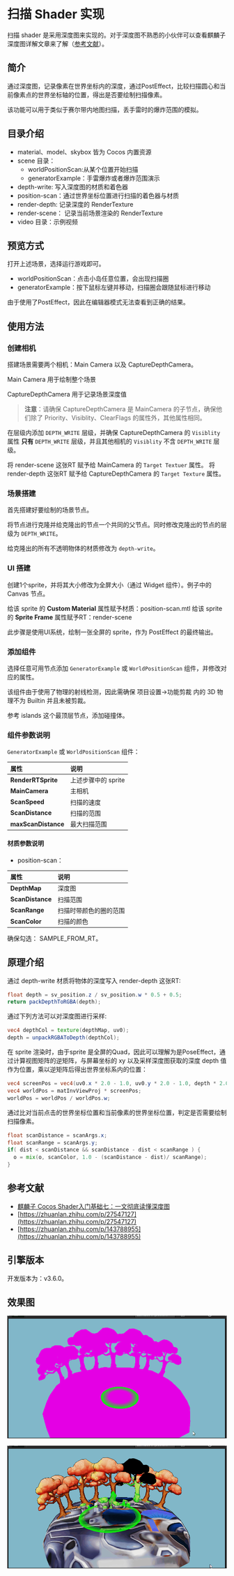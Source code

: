 # 扫描 Shader 实现

扫描 shader 是采用深度图来实现的。对于深度图不熟悉的小伙伴可以查看麒麟子深度图详解文章来了解（[参考文献](#参考文献)）。

## 简介

通过深度图，记录像素在世界坐标内的深度，通过PostEffect，比较扫描圆心和当前像素点的世界坐标轴的位置，得出是否要绘制扫描像素。

该功能可以用于类似于赛尔带内地图扫描，丢手雷时的爆炸范围的模拟。

## 目录介绍

- material、model、skybox 皆为 Cocos 内置资源
- scene 目录：
  - worldPositionScan:从某个位置开始扫描
  - generatorExample：手雷爆炸或者爆炸范围演示
- depth-write: 写入深度图的材质和着色器
- position-scan：通过世界坐标位置进行扫描的着色器与材质
- render-depth: 记录深度的 RenderTexture
- render-scene： 记录当前场景渲染的 RenderTexture
- video 目录：示例视频

## 预览方式

打开上述场景，选择运行游戏即可。

- worldPositionScan：点击小岛任意位置，会出现扫描圈
- generatorExample：按下鼠标左键并移动，扫描圈会跟随鼠标进行移动

由于使用了PostEffect，因此在编辑器模式无法查看到正确的结果。

## 使用方法

### 创建相机

搭建场景需要两个相机：Main Camera 以及 CaptureDepthCamera。

Main Camera 用于绘制整个场景

CaptureDepthCamera 用于记录场景深度值

> **注意**：请确保 CaptureDepthCamera 是 MainCamera 的子节点，确保他们除了 Priority、Visiblity、ClearFlags 的属性外，其他属性相同。

在层级内添加 `DEPTH_WRITE` 层级，并确保 CaptureDepthCamera 的 `Visiblity` 属性 **只有** `DEPTH_WRITE` 层级，并且其他相机的 `Visiblity` 不含 `DEPTH_WRITE` 层级。

将 render-scene 这张RT 赋予给 MainCamera 的 `Target Textuer` 属性。
将 render-depth 这张RT 赋予给 CaptureDepthCamera 的 `Target Texture` 属性。

### 场景搭建

首先搭建好要绘制的场景节点。

将节点进行克隆并给克隆出的节点一个共同的父节点。同时修改克隆出的节点的层级为 `DEPTH_WRITE`。

给克隆出的所有不透明物体的材质修改为 `depth-write`。

### UI 搭建

创建1个sprite，并将其大小修改为全屏大小（通过 Widget 组件）。例子中的 Canvas 节点。

给该 sprite 的 **Custom Material** 属性赋予材质：position-scan.mtl
给该 sprite 的 **Sprite Frame** 属性赋予RT：render-scene

此步骤是使用UI系统，绘制一张全屏的 sprite，作为 PostEffect 的最终输出。

### 添加组件

选择任意可用节点添加 `GeneratorExample` 或 `WorldPositionScan` 组件，并修改对应的属性。

该组件由于使用了物理的射线检测，因此需确保 项目设置->功能剪裁 内的 3D 物理不为 Builtin 并且未被剪裁。

参考 islands 这个最顶层节点，添加碰撞体。

### 组件参数说明

`GeneratorExample` 或 `WorldPositionScan` 组件：

| 属性 | 说明 |
| :-- | :-- |
| **RenderRTSprite** | 上述步骤中的 sprite |
| **MainCamera** | 主相机 |
| **ScanSpeed** | 扫描的速度 |
| **ScanDistance** |  扫描的范围 |
| **maxScanDistance** | 最大扫描范围 |

#### 材质参数说明

- position-scan：

| 属性 | 说明 |
| :-- | :-- |
| **DepthMap** | 深度图 |
| **ScanDistance** | 扫描范围 |
| **ScanRange** | 扫描时带颜色的圈的范围 |
| **ScanColor** | 扫描的颜色|

确保勾选： SAMPLE_FROM_RT。

## 原理介绍

通过 depth-write 材质将物体的深度写入 render-depth 这张RT:

```glsl
float depth = sv_position.z / sv_position.w * 0.5 + 0.5;
return packDepthToRGBA(depth);
```

通过下列方法可以对深度图进行采样:

```glsl
vec4 depthCol = texture(depthMap, uv0);
depth = unpackRGBAToDepth(depthCol);
```

在 sprite 渲染时，由于sprite 是全屏的Quad，因此可以理解为是PoseEffect，通过计算视图矩阵的逆矩阵，与屏幕坐标的 xy 以及采样深度图获取的深度 depth 值作为位置，乘以逆矩阵后得出世界坐标系内的位置：

```glsl
vec4 screenPos = vec4(uv0.x * 2.0 - 1.0, uv0.y * 2.0 - 1.0, depth * 2.0 - 1.0, 1.0);
vec4 worldPos = matInvViewProj * screenPos;
worldPos = worldPos / worldPos.w;    
```

通过比对当前点击的世界坐标位置和当前像素的世界坐标位置，判定是否需要绘制扫描像素。

```glsl
float scanDistance = scanArgs.x;
float scanRange = scanArgs.y; 
if( dist < scanDistance && scanDistance - dist < scanRange ) {
  o = mix(o, scanColor, 1.0 - (scanDistance - dist)/ scanRange);
} 
```

## 参考文献

- [麒麟子 Cocos Shader入门基础七：一文彻底读懂深度图](https://blog.csdn.net/qq_36720848/article/details/123435771)
- [https://zhuanlan.zhihu.com/p/27547127](https://zhuanlan.zhihu.com/p/27547127)
- [https://zhuanlan.zhihu.com/p/143788955](https://zhuanlan.zhihu.com/p/143788955)

## 引擎版本

开发版本为：v3.6.0。

## 效果图

![](./snapshot/generator.gif)

![](./snapshot/scan.gif)